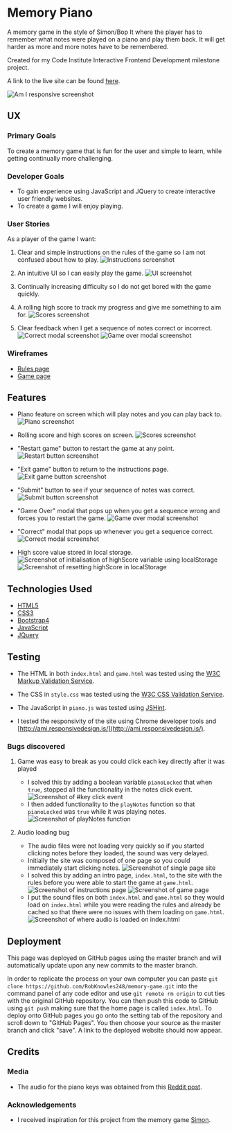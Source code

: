 # Memory Piano

A memory game in the style of Simon/Bop It where the player has to remember what notes were played on a piano and play them back. It will get harder as more and more notes have to be remembered.

Created for my Code Institute Interactive Frontend Development milestone project.

A link to the live site can be found [here](https://robknowles248.github.io/memory-game/).

![Am I responsive screenshot](assets/images/screenshots/am-i-responsive-screenshot.png)
 
## UX

### Primary Goals

To create a memory game that is fun for the user and simple to learn, while getting continually more challenging.

### Developer Goals

- To gain experience using JavaScript and JQuery to create interactive user friendly websites.
- To create a game I will enjoy playing.

### User Stories

As a player of the game I want:

1. Clear and simple instructions on the rules of the game so I am not confused about how to play.
![Instructions screenshot](assets/images/screenshots/rules.png)

2. An intuitive UI so I can easily play the game.
![UI screenshot](assets/images/screenshots/ui.png)

3. Continually increasing difficulty so I do not get bored with the game quickly.

4. A rolling high score to track my progress and give me something to aim for.
![Scores screenshot](assets/images/screenshots/scores.png)

5. Clear feedback when I get a sequence of notes correct or incorrect.
![Correct modal screenshot](assets/images/screenshots/correct-modal.png)
![Game over modal screenshot](assets/images/screenshots/game-over-modal.png)

### Wireframes

- [Rules page](assets/wireframes/rules-page.pdf)
- [Game page](assets/wireframes/game-page.pdf)

## Features

- Piano feature on screen which will play notes and you can play back to.
![Piano screenshot](assets/images/screenshots/piano.png)

- Rolling score and high scores on screen.
![Scores screenshot](assets/images/screenshots/scores.png)

- "Restart game" button to restart the game at any point.
![Restart button screenshot](assets/images/screenshots/restart-button.png)

- "Exit game" button to return to the instructions page.
![Exit game button screenshot](assets/images/screenshots/exit-button.png)

- "Submit" button to see if your sequence of notes was correct.
![Submit button screenshot](assets/images/screenshots/submit-button.png)

- "Game Over" modal that pops up when you get a sequence wrong and forces you to restart the game.
![Game over modal screenshot](assets/images/screenshots/game-over-modal.png)

- "Correct" modal that pops up whenever you get a sequence correct.
![Correct modal screenshot](assets/images/screenshots/correct-modal.png)

- High score value stored in local storage.
![Screenshot of initialisation of highScore variable using localStorage](assets/images/screenshots/local-storage-1.png)
![Screenshot of resetting highScore in localStorage](assets/images/screenshots/local-storage-2.png)

## Technologies Used

- [HTML5](https://en.wikipedia.org/wiki/HTML#:~:text=Hypertext%20Markup%20Language%20(HTML)%20is,scripting%20languages%20such%20as%20JavaScript.)
- [CSS3](https://en.wikipedia.org/wiki/CSS)
- [Bootstrap4](https://getbootstrap.com/)
- [JavaScript](https://en.wikipedia.org/wiki/JavaScript)
- [JQuery](https://jquery.com)

## Testing

- The HTML in both `index.html` and `game.html` was tested using the [W3C Markup Validation Service](https://validator.w3.org/).

- The CSS in `style.css` was tested using the [W3C CSS Validation Service](https://jigsaw.w3.org/css-validator/validator).

- The JavaScript in `piano.js` was tested using [JSHint](https://jshint.com/).

- I tested the responsivity of the site using Chrome developer tools and [http://ami.responsivedesign.is/](http://ami.responsivedesign.is/).

### Bugs discovered

1. Game was easy to break as you could click each key directly after it was played
    - I solved this by adding a boolean variable `pianoLocked` that when `true`, stopped all the functionality in the notes click event.
    ![Screenshot of `#key` click event](assets/images/screenshots/key-click-event.png) 
    - I then added functionality to the `playNotes` function so that `pianoLocked` was `true` while it was playing notes.
    ![Screenshot of `playNotes` function](assets/images/screenshots/playNotes.png)

2. Audio loading bug
    - The audio files were not loading very quickly so if you started clicking notes before they loaded, the sound was very delayed.
    - Initially the site was composed of one page so you could immediately start clicking notes.
    ![Screenshot of single page site](assets/images/screenshots/one-page-site.png)
    - I solved this by adding an intro page, `index.html`, to the site with the rules before you were able to start the game at `game.html`.
    ![Screenshot of instructions page](assets/images/screenshots/instruction-page.png)
    ![Screenshot of game page](assets/images/screenshots/game-page.png)
    - I put the sound files on both `index.html` and `game.html` so they would load on `index.html` while you were reading the rules and already be cached so that there were no issues with them loading on `game.html`.
    ![Screenshot of where audio is loaded on index.html](assets/images/screenshots/audio.png)

## Deployment

This page was deployed on GitHub pages using the master branch and will automatically update upon any new commits to the master branch.

In order to replicate the process on your own computer you can paste `git clone https://github.com/RobKnowles248/memory-game.git` into the command panel of any code editor and use `git remote rm origin` to cut ties with the original GitHub repository. You can then push this code to GitHub using `git push` making sure that the home page is called `index.html`. To deploy onto GitHub pages you go onto the setting tab of the repository and scroll down to "GitHub Pages". You then choose your source as the master branch and click "save". A link to the deployed website should now appear.

## Credits

### Media

- The audio for the piano keys was obtained from this [Reddit post](https://www.reddit.com/r/piano/comments/3u6ke7/heres_some_midi_and_mp3_files_for_individual/).

### Acknowledgements

- I received inspiration for this project from the memory game [Simon](https://en.wikipedia.org/wiki/Simon_(game)).